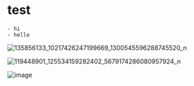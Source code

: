 # test

```
- hi
- hello
```


![135856133_10217426247199669_1300545596288745520_n](https://user-images.githubusercontent.com/72667369/105778099-d435e600-5f95-11eb-841e-33917286d07d.jpg)


![119448901_125534159282402_5679174286080957924_n](https://user-images.githubusercontent.com/72667369/105778299-56260f00-5f96-11eb-8006-5a675656409e.jpg)


![image](https://user-images.githubusercontent.com/72667369/105778449-a4d3a900-5f96-11eb-9e6d-57014c0227d8.png)
